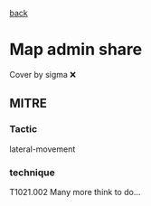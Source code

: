 [back](../index.md)
# Map admin share
Cover by sigma :x: 
## MITRE
### Tactic
lateral-movement
### technique
T1021.002
Many more think to do...